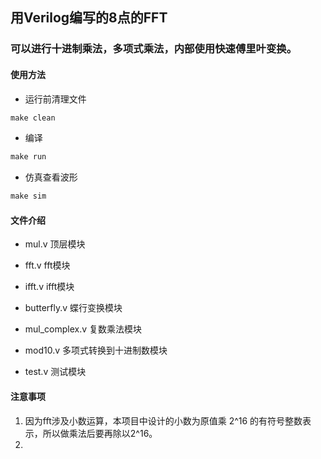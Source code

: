 ## 用Verilog编写的8点的FFT



### 可以进行十进制乘法，多项式乘法，内部使用快速傅里叶变换。



#### 使用方法

* 运行前清理文件

```makefile
make clean
```

* 编译

```makefile
make run
```

* 仿真查看波形

```makefile
make sim
```



#### 文件介绍

* mul.v 顶层模块

* fft.v fft模块

* ifft.v ifft模块

* butterfly.v 蝶行变换模块

* mul_complex.v 复数乘法模块

* mod10.v 多项式转换到十进制数模块

* test.v 测试模块

  

#### 注意事项

1. 因为fft涉及小数运算，本项目中设计的小数为原值乘 2^16 的有符号整数表示，所以做乘法后要再除以2^16。
2. 
